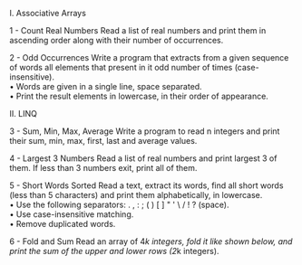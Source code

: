 I.	Associative Arrays

1 -	Count Real Numbers
Read a list of real numbers and print them in ascending order along with their number of occurrences.

2 -	Odd Occurrences
Write a program that extracts from a given sequence of words all elements that present in it odd number of times (case-insensitive). <br>
•	Words are given in a single line, space separated.<br>
•	Print the result elements in lowercase, in their order of appearance.

II.	LINQ

3 -	Sum, Min, Max, Average
Write a program to read n integers and print their sum, min, max, first, last and average values.

4 -	Largest 3 Numbers
Read a list of real numbers and print largest 3 of them. If less than 3 numbers exit, print all of them.

5 -	Short Words Sorted
Read a text, extract its words, find all short words (less than 5 characters) and print them alphabetically, in lowercase.<br>
•	Use the following separators: . , : ; ( ) [ ] " ' \ / ! ? (space).<br>
•	Use case-insensitive matching.<br>
•	Remove duplicated words.

6 -	Fold and Sum
Read an array of 4*k integers, fold it like shown below, and print the sum of the upper and lower rows (2*k integers).
